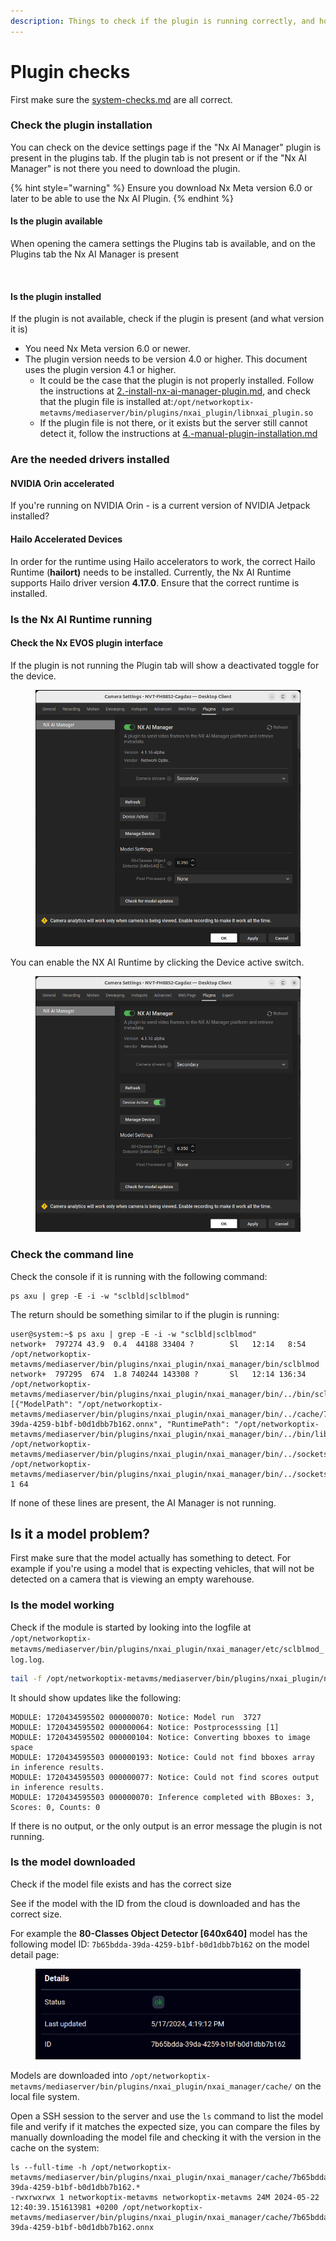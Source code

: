 ```yaml
---
description: Things to check if the plugin is running correctly, and how to check it.
---
```


# Plugin checks

First make sure the [system-checks.md](system-checks.md "mention") are all correct.

### Check the plugin installation <a href="#check-the-plugin-installation" id="check-the-plugin-installation"></a>

You can check on the device settings page if the "Nx AI Manager" plugin is present in the plugins tab. If the plugin tab is not present or if the "Nx AI Manager" is not there you need to download the plugin.

{% hint style="warning" %}
Ensure you download Nx Meta version 6.0 or later to be able to use the Nx AI Plugin.
{% endhint %}

#### Is the plugin available <a href="#is-the-plugin-available" id="is-the-plugin-available"></a>

When opening the camera settings the Plugins tab is available, and on the Plugins tab the Nx AI Manager is present

<figure><img src="https://files.gitbook.com/v0/b/gitbook-x-prod.appspot.com/o/spaces%2F4Ho7de78I0gSMd4YY72l%2Fuploads%2FsL7jLgvcm5yRruEiBLlH%2FScreenshot%20from%202024-07-03%2010-58-41.png?alt=media&#x26;token=bca10330-226d-4275-8184-e23e85daa391" alt=""><figcaption></figcaption></figure>

#### Is the plugin installed <a href="#is-the-plugin-installed" id="is-the-plugin-installed"></a>

If the plugin is not available, check if the plugin is present (and what version it is)

* You need Nx Meta version 6.0 or newer.
* The plugin version needs to be version 4.0 or higher. This document uses the plugin version 4.1 or higher.
  * It could be the case that the plugin is not properly installed. Follow the instructions at [2.-install-nx-ai-manager-plugin.md](../../nx-ai-manager/2.-install-nx-ai-manager-plugin.md "mention"), and check that the plugin file is installed at:`/opt/networkoptix-metavms/mediaserver/bin/plugins/nxai_plugin/libnxai_plugin.so`
  * If the plugin file is not there, or it exists but the server still cannot detect it, follow the instructions at [4.-manual-plugin-installation.md](../../nx-ai-manager/4.-manual-plugin-installation.md "mention")​

### Are the needed drivers installed <a href="#are-the-needed-drivers-installed" id="are-the-needed-drivers-installed"></a>

#### NVIDIA Orin accelerated <a href="#nvidia-orin-accelerated" id="nvidia-orin-accelerated"></a>

If you're running on NVIDIA Orin - is a current version of NVIDIA Jetpack installed?

#### Hailo Accelerated Devices <a href="#hailo-accelerated-devices" id="hailo-accelerated-devices"></a>

In order for the runtime using Hailo accelerators to work, the correct Hailo Runtime (**hailort)** needs to be installed. Currently, the Nx AI Runtime supports Hailo driver version **4.17.0**. Ensure that the correct runtime is installed.

### Is the Nx AI Runtime running <a href="#is-the-nx-ai-runtime-running" id="is-the-nx-ai-runtime-running"></a>

#### Check the Nx EVOS plugin interface <a href="#check-the-nx-evos-plugin-interface" id="check-the-nx-evos-plugin-interface"></a>

If the plugin is not running the Plugin tab will show a deactivated toggle for the device.

<figure><img src="../../.gitbook/assets/image (6).png" alt=""><figcaption></figcaption></figure>

You can enable the NX AI Runtime by clicking the Device active switch.

<figure><img src="../../.gitbook/assets/image (7).png" alt=""><figcaption></figcaption></figure>

### Check the command line

Check the console if it is running with the following command:

```shell
ps axu | grep -E -i -w "sclbld|sclblmod"
```

The return should be something similar to if the plugin is running:

```shell
user@system:~$ ps axu | grep -E -i -w "sclbld|sclblmod"
network+  797274 43.9  0.4  44188 33404 ?        Sl   12:14   8:54 /opt/networkoptix-metavms/mediaserver/bin/plugins/nxai_plugin/nxai_manager/bin/sclblmod
network+  797295  674  1.8 740244 143308 ?       Sl   12:14 136:34 /opt/networkoptix-metavms/mediaserver/bin/plugins/nxai_plugin/nxai_manager/bin/../bin/sclbld [{"ModelPath": "/opt/networkoptix-metavms/mediaserver/bin/plugins/nxai_plugin/nxai_manager/bin/../cache/7b65bdda-39da-4259-b1bf-b0d1dbb7b162.onnx", "RuntimePath": "/opt/networkoptix-metavms/mediaserver/bin/plugins/nxai_plugin/nxai_manager/bin/../bin/libRuntimeLibrary.so"}] /opt/networkoptix-metavms/mediaserver/bin/plugins/nxai_plugin/nxai_manager/bin/../sockets/sclblmod_to_sclbld_0 /opt/networkoptix-metavms/mediaserver/bin/plugins/nxai_plugin/nxai_manager/bin/../sockets/sclbld_to_sclblmod_0 1 64
```

If none of these lines are present, the AI Manager is not running.

## Is it a model problem?

First make sure that the model actually has something to detect. For example if you're using a model that is expecting vehicles, that will not be detected on a camera that is viewing an empty warehouse.

### Is the model working

Check if the module is started by looking into the logfile at `/opt/networkoptix-metavms/mediaserver/bin/plugins/nxai_plugin/nxai_manager/etc/sclblmod_log.log`.

```bash
tail -f /opt/networkoptix-metavms/mediaserver/bin/plugins/nxai_plugin/nxai_manager/etc/sclblmod_log.log
```

It should show updates like the following:

```
MODULE: 1720434595502 000000070: Notice: Model run  3727 
MODULE: 1720434595502 000000064: Notice: Postprocesssing [1]
MODULE: 1720434595502 000000104: Notice: Converting bboxes to image space 
MODULE: 1720434595503 000000193: Notice: Could not find bboxes array in inference results.
MODULE: 1720434595503 000000077: Notice: Could not find scores output in inference results.
MODULE: 1720434595503 000000070: Inference completed with BBoxes: 3, Scores: 0, Counts: 0
```

If there is no output, or the only output is an error message the plugin is not running.

### Is the model downloaded

Check if the model file exists and has the correct size

See if the model with the ID from the cloud is downloaded and has the correct size.&#x20;

For example the **80-Classes Object Detector \[640x640]** model has the following model ID: `7b65bdda-39da-4259-b1bf-b0d1dbb7b162` on the model detail page:

<figure><img src="../../.gitbook/assets/image (8).png" alt=""><figcaption></figcaption></figure>

Models are downloaded into `/opt/networkoptix-metavms/mediaserver/bin/plugins/nxai_plugin/nxai_manager/cache/` on the local file system.&#x20;

Open a SSH session to the server and use the `ls` command to list the model file and verify if it matches the expected size, you can compare the files by manually downloading the model file and checking it with the version in the cache on the system:

```
ls --full-time -h /opt/networkoptix-metavms/mediaserver/bin/plugins/nxai_plugin/nxai_manager/cache/7b65bdda-39da-4259-b1bf-b0d1dbb7b162.*
-rwxrwxrwx 1 networkoptix-metavms networkoptix-metavms 24M 2024-05-22 12:40:39.151613981 +0200 /opt/networkoptix-metavms/mediaserver/bin/plugins/nxai_plugin/nxai_manager/cache/7b65bdda-39da-4259-b1bf-b0d1dbb7b162.onnx
```
